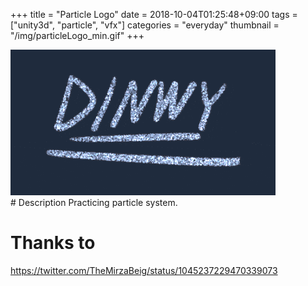 +++
title = "Particle Logo"
date = 2018-10-04T01:25:48+09:00
tags = ["unity3d", "particle", "vfx"]
categories = "everyday"
thumbnail = "/img/particleLogo_min.gif"
+++

<div class="image">
<img src="/img/particleLogo_min.gif">
</div>

<div class="description">
# Description
Practicing particle system.

# Thanks to
https://twitter.com/TheMirzaBeig/status/1045237229470339073